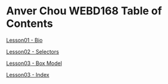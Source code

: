 # Anver Chou WEBD168 Table of Contents
[Lesson01 - Bio](https://gnarfizz.github.io/webd168/Lesson01/bio.html)

[Lesson02 - Selectors](https://gnarfizz.github.io/webd168/Lesson02/selector_basics_start.html)

[Lesson03 - Box Model](https://gnarfizz.github.io/webd168/Lesson03/03_box_model_complete.html)

[Lesson03 - Index](https://gnarfizz.github.io/webd168/Lesson03/index.html)


